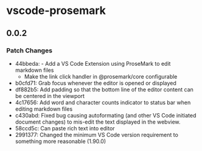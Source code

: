 # vscode-prosemark

## 0.0.2

### Patch Changes

- 44bbeda: - Add a VS Code Extension using ProseMark to edit markdown files
  - Make the link click handler in @prosemark/core configurable
- b0cfd71: Grab focus whenever the editor is opened or displayed
- df882b5: Add padding so that the bottom line of the editor content can be centered in the viewport
- 4c17656: Add word and character counts indicator to status bar when editing markdown files
- c430abd: Fixed bug causing autoformating (and other VS Code initiated document changes) to mis-edit the text displayed in the webview.
- 58ccd5c: Can paste rich text into editor
- 2991377: Changed the minimum VS Code version requirement to something more reasonable (1.90.0)
